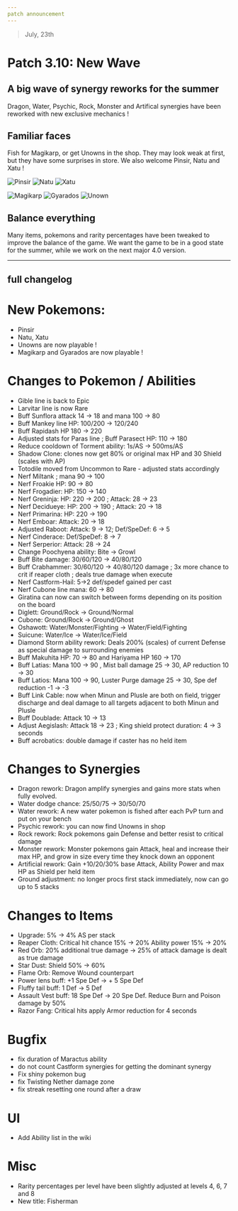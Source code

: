 ```yaml
---
patch announcement
---
```


> July, 23th

# Patch 3.10: New Wave

## A big wave of synergy reworks for the summer

Dragon, Water, Psychic, Rock, Monster and Artifical synergies have been reworked with new exclusive mechanics !

## Familiar faces

Fish for Magikarp, or get Unowns in the shop. They may look weak at first, but they have some surprises in store. We also welcome Pinsir, Natu and Xatu !

![Pinsir](https://raw.githubusercontent.com/PMDCollab/SpriteCollab/master/portrait/0127/Normal.png)
![Natu](https://raw.githubusercontent.com/PMDCollab/SpriteCollab/master/portrait/0177/Normal.png)
![Xatu](https://raw.githubusercontent.com/PMDCollab/SpriteCollab/master/portrait/0178/Normal.png)

![Magikarp](https://raw.githubusercontent.com/PMDCollab/SpriteCollab/master/portrait/0129/Normal.png)
![Gyarados](https://raw.githubusercontent.com/PMDCollab/SpriteCollab/master/portrait/0130/Normal.png)
![Unown](https://raw.githubusercontent.com/PMDCollab/SpriteCollab/master/portrait/0201/0027/Normal.png)

## Balance everything

Many items, pokemons and rarity percentages have been tweaked to improve the balance of the game. We want the game to be in a good state for the summer, while we work on the next major 4.0 version.

---

## full changelog

# New Pokemons:

- Pinsir
- Natu, Xatu
- Unowns are now playable !
- Magikarp and Gyarados are now playable !

# Changes to Pokemon / Abilities

- Gible line is back to Epic
- Larvitar line is now Rare
- Buff Sunflora attack 14 → 18 and mana 100 → 80
- Buff Mankey line HP: 100/200 → 120/240
- Buff Rapidash HP 180 → 220
- Adjusted stats for Paras line ; Buff Parasect HP: 110 → 180
- Reduce cooldown of Torment ability: 1s/AS → 500ms/AS
- Shadow Clone: clones now get 80% or original max HP and 30 Shield (scales with AP)
- Totodile moved from Uncommon to Rare - adjusted stats accordingly
- Nerf Miltank ; mana 90 → 100
- Nerf Froakie HP: 90 → 80
- Nerf Frogadier: HP: 150 → 140
- Nerf Greninja: HP: 220 → 200 ; Attack: 28 → 23
- Nerf Decidueye: HP: 200 → 190 ; Attack: 20 → 18
- Nerf Primarina: HP: 220 → 190
- Nerf Emboar: Attack: 20 → 18
- Adjusted Raboot: Attack: 9 → 12; Def/SpeDef: 6 → 5
- Nerf Cinderace: Def/SpeDef: 8 → 7
- Nerf Serperior: Attack: 28 → 24
- Change Poochyena ability: Bite → Growl
- Buff Bite damage: 30/60/120 → 40/80/120
- Buff Crabhammer: 30/60/120 → 40/80/120 damage ; 3x more chance to crit if reaper cloth ; deals true damage when execute
- Nerf Castform-Hail: 5→2 def/spedef gained per cast
- Nerf Cubone line mana: 60 → 80
- Giratina can now can switch between forms depending on its position on the board
- Diglett: Ground/Rock → Ground/Normal
- Cubone: Ground/Rock → Ground/Ghost
- Oshawott: Water/Monster/Fighting → Water/Field/Fighting
- Suicune: Water/Ice → Water/Ice/Field
- Diamond Storm ability rework: Deals 200% (scales) of current Defense as special damage to surrounding enemies
- Buff Makuhita HP: 70 → 80 and Hariyama HP 160 → 170
- Buff Latias: Mana 100 → 90 , Mist ball damage 25 → 30, AP reduction 10 → 30
- Buff Latios: Mana 100 → 90, Luster Purge damage 25 → 30, Spe def reduction -1 → -3
- Buff Link Cable: now when Minun and Plusle are both on field, trigger discharge and deal damage to all targets adjacent to both Minun and Plusle
- Buff Doublade: Attack 10 → 13
- Adjust Aegislash: Attack 18 → 23 ; King shield protect duration: 4 → 3 seconds
- Buff acrobatics: double damage if caster has no held item

# Changes to Synergies

- Dragon rework: Dragon amplify synergies and gains more stats when fully evolved.
- Water dodge chance: 25/50/75 → 30/50/70
- Water rework: A new water pokemon is fished after each PvP turn and put on your bench
- Psychic rework: you can now find Unowns in shop
- Rock rework: Rock pokemons gain Defense and better resist to critical damage
- Monster rework: Monster pokemons gain Attack, heal and increase their max HP, and grow in size every time they knock down an opponent
- Artificial rework: Gain +10/20/30% base Attack, Ability Power and max HP as Shield per held item
- Ground adjustment: no longer procs first stack immediately, now can go up to 5 stacks

# Changes to Items

- Upgrade: 5% → 4% AS per stack
- Reaper Cloth: Critical hit chance 15% -> 20% Ability power 15% -> 20%
- Red Orb: 20% additional true damage → 25% of attack damage is dealt as true damage
- Star Dust: Shield 50% -> 60%
- Flame Orb: Remove Wound counterpart
- Power lens buff: +1 Spe Def → + 5 Spe Def
- Fluffy tail buff: 1 Def → 5 Def
- Assault Vest buff: 18 Spe Def → 20 Spe Def. Reduce Burn and Poison damage by 50%
- Razor Fang: Critical hits apply Armor reduction for 4 seconds

# Bugfix

- fix duration of Maractus ability
- do not count Castform synergies for getting the dominant synergy
- Fix shiny pokemon bug
- fix Twisting Nether damage zone
- fix streak resetting one round after a draw

# UI

- Add Ability list in the wiki

# Misc

- Rarity percentages per level have been slightly adjusted at levels 4, 6, 7 and 8
- New title: Fisherman
